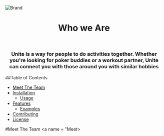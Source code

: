 ![Brand](https://github.com/rolandsaav/HackHarvard2023/assets/118225165/697668cf-2db9-4302-bdb1-9f5d0b1100f0)
<header>
<h1 align = "center"> Who we Are </h1>
</header>
<h3 align = "center"> Unite is a way for people to do activities together. Whether you're looking for poker buddies or a workout partner, Unite can connect you with those around you with similar hobbies </h3>

##Table of Contents
- [Meet The Team](#Meet)
- [Installation](#installation)
  - [Usage](#usage)
- [Features](#features)
  - [Examples](#examples)
- [Contributing](#contributing)
- [License](#license)

#Meet The Team <a name = "Meet><a>
